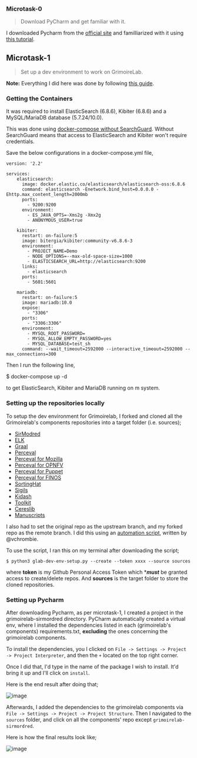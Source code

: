 ### Microtask-0

> Download PyCharm and get familiar with it. 

I downloaded Pycharm from the [official site](https://www.jetbrains.com/pycharm/) and familliarized with it using [this tutorial](https://www.jetbrains.com/help/pycharm/meet-pycharm.html).

## Microtask-1

> Set up a dev environment to work on GrimoireLab.
> 
**Note:** Everything I did here was done by following 
[this guide](https://github.com/chaoss/grimoirelab-sirmordred/blob/master/Getting-Started.md#getting-started-).

### Getting the Containers

It was required to install ElasticSearch (6.8.6), Kibiter (6.8.6) and a MySQL/MariaDB database (5.7.24/10.0). 

This was done using [docker-compose without SearchGuard](https://github.com/chaoss/grimoirelab-sirmordred/blob/master/Getting-Started.md#getting-the-containers-). 
Without SearchGuard means that access to ElasticSearch and Kibiter won't require credentials.

Save the below configurations in a docker-compose.yml file,

```
version: '2.2'

services:
    elasticsearch:
      image: docker.elastic.co/elasticsearch/elasticsearch-oss:6.8.6
      command: elasticsearch -Enetwork.bind_host=0.0.0.0 -Ehttp.max_content_length=2000mb
      ports:
        - 9200:9200
      environment:
        - ES_JAVA_OPTS=-Xms2g -Xmx2g
        - ANONYMOUS_USER=true

    kibiter:
      restart: on-failure:5
      image: bitergia/kibiter:community-v6.8.6-3
      environment:
        - PROJECT_NAME=Demo
        - NODE_OPTIONS=--max-old-space-size=1000
        - ELASTICSEARCH_URL=http://elasticsearch:9200
      links:
        - elasticsearch
      ports:
        - 5601:5601

    mariadb:
      restart: on-failure:5
      image: mariadb:10.0
      expose:
        - "3306"
      ports:
        - "3306:3306"
      environment:
        - MYSQL_ROOT_PASSWORD=
        - MYSQL_ALLOW_EMPTY_PASSWORD=yes
        - MYSQL_DATABASE=test_sh
      command: --wait_timeout=2592000 --interactive_timeout=2592000 --max_connections=300
```

Then I run the following line,

$ docker-compose up -d

to get ElasticSearch, Kibiter and MariaDB running on m system.

### Setting up the repositories locally

To setup the dev environment for Grimoirelab, 
I forked and cloned all the Grimoirelab's components repositories into a target folder (i.e. sources);

- [SirModred](https://github.com/chaoss/grimoirelab-sirmordred)
- [ELK](https://github.com/chaoss/grimoirelab-elk)
- [Graal](https://github.com/chaoss/grimoirelab-graal)
- [Perceval](https://github.com/chaoss/grimoirelab-perceval)
- [Perceval for Mozilla](https://github.com/chaoss/grimoirelab-perceval-mozilla)
- [Perceval for OPNFV](https://github.com/chaoss/grimoirelab-perceval-opnfv)
- [Perceval for Puppet](https://github.com/chaoss/grimoirelab-perceval-puppet)
- [Perceval for FINOS](https://github.com/Bitergia/grimoirelab-perceval-finos)
- [SortingHat](https://github.com/chaoss/grimoirelab-sortinghat)
- [Sigils](https://github.com/chaoss/grimoirelab-sigils)
- [Kidash](https://github.com/chaoss/grimoirelab-kidash)
- [Toolkit](https://github.com/chaoss/grimoirelab-toolkit)
- [Cereslib](https://github.com/chaoss/grimoirelab-cereslib)
- [Manuscripts](https://github.com/chaoss/grimoirelab-manuscripts)

I also had to set the original repo as the upstream branch, and my forked repo as the remote branch. 
I did this using an [automation script](https://gist.github.com/vchrombie/4403193198cd79e7ee0079259311f6e8), written by @vchrombie.

To use the script, I ran this on my terminal after downloading the script;

```$ python3 glab-dev-env-setup.py --create --token xxxx --source sources```

where **token** is my Github Personal Access Token which ****must*** be granted access to create/delete repos. 
And **sources** is the target folder to store the cloned repositories.

### Setting up Pycharm

After downloading Pycharm, as per microtask-1, I created a project in the grimoirelab-sirmordred directory. 
PyCharm automatically created a virtual env, where I installed the dependencies listed in each (grimoirelab's components) requirements.txt, 
**excluding** the ones concerning the grimoirelab components.

To install the dependencies, you I clicked on ```File -> Settings -> Project -> Project Interpreter```, 
and then the ```+``` located on the top right corner.

Once I did that, I'd type in the name of the package I wish to install. It'd bring it up and I'll click on `install`.

Here is the end result after doing that;

![image](https://user-images.githubusercontent.com/45284829/113125924-07ebf100-920f-11eb-8b29-ff9361c4f85e.png)

Afterwards, I added the dependencies to the grimoirelab components via `File -> Settings -> Project -> Project Structure`. 
Then I navigated to the `sources` folder, and click on all the components' repo except `grimoirelab-sirmordred`.

Here is how the final results look like;

![image](https://user-images.githubusercontent.com/45284829/113126421-86489300-920f-11eb-80ca-02548a5a5f30.png)
